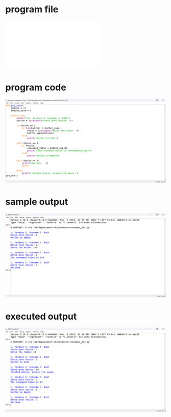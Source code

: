 # program file
![program_file](producer-consumer_514.py)

# program code
![program_code](producer-consumer_514.png)

# sample output
![sample_output](producer-consumer_SO_514.png)

# executed output
![executed_output](producer-consumer_EO_514.png)
